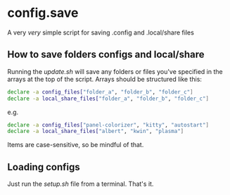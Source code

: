 # config.save
A very *very* simple script for saving .config and .local/share files
## How to save folders configs and local/share
Running the *update.sh* will save any folders or files you've specified in the arrays at the top of the script. Arrays should be structured like this:

```bash
declare -a config_files["folder_a", "folder_b", "folder_c"]
declare -a local_share_files["folder_a", "folder_b", "folder_c"]
```
e.g.
```bash
declare -a config_files["panel-colorizer", "kitty", "autostart"]
declare -a local_share_files["albert", "kwin", "plasma"]
```
Items are case-sensitive, so be mindful of that.

## Loading configs
Just run the *setup.sh* file from a terminal. That's it.
